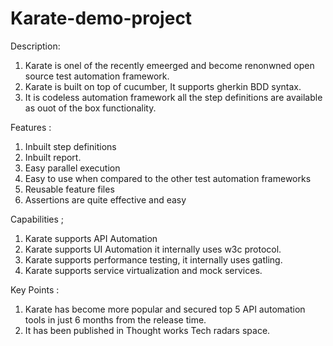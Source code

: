# Karate-demo-project
Description: 
1. Karate is onel of the recently emeerged and become renonwned open source test automation framework.
2. Karate is built on top of cucumber, It supports gherkin BDD syntax.
3. It is codeless automation framework all the step definitions are available as ouot of the box functionality.

Features : 
1. Inbuilt step definitions
2. Inbuilt report.
3. Easy parallel execution
4. Easy to use when compared to the other test automation frameworks
5. Reusable feature files 
6. Assertions are quite effective and easy

Capabilities ; 
1. Karate supports API Automation
2. Karate supports UI Automation it internally uses w3c protocol. 
3. Karate supports performance testing, it internally uses gatling.
4. Karate supports service virtualization and mock services.

Key Points : 
1. Karate has become more popular and secured top 5 API automation tools in just 6 months from the release time.
2. It has been published in Thought works Tech radars space.
